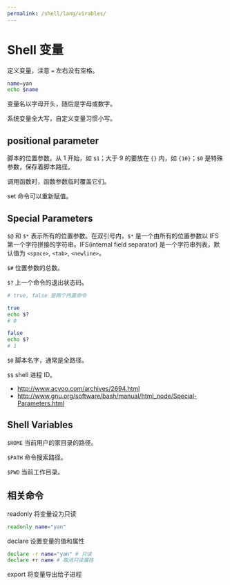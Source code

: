 ```yaml
---
permalink: /shell/lang/virables/
---
```


# Shell 变量

定义变量，注意 `=` 左右没有空格。

```sh
name=yan
echo $name
```

变量名以字母开头，随后是字母或数字。

系统变量全大写，自定义变量习惯小写。

## positional parameter

脚本的位置参数。从 1 开始，如 `$1`；大于 9 的要放在 `{}` 内，如 `{10}`；`$0` 是特殊参数，保存着脚本路径。

调用函数时，函数参数临时覆盖它们。

set 命令可以重新赋值。

## Special Parameters

`$@` 和 `$*` 表示所有的位置参数。在双引号内，`$*` 是一个由所有的位置参数以 IFS 第一个字符拼接的字符串。IFS(internal field separator) 是一个字符串列表，默认值为 `<space>`, `<tab>`, `<newline>`。

`$#` 位置参数的总数。

`$?` 上一个命令的退出状态码。

```sh
# true, false 是两个内置命令

true
echo $?
# 0

false
echo $?
# 1
```

`$0` 脚本名字，通常是全路径。

`$$` shell 进程 ID。

- <http://www.acyoo.com/archives/2694.html>
- <http://www.gnu.org/software/bash/manual/html_node/Special-Parameters.html>

## Shell Variables

`$HOME` 当前用户的家目录的路径。

`$PATH` 命令搜索路径。

`$PWD` 当前工作目录。

## 相关命令

readonly 将变量设为只读

```sh
readonly name="yan"
```

declare 设置变量的值和属性

```sh
declare -r name="yan" # 只读
declare +r name # 取消只读属性
```

export 将变量导出给子进程

